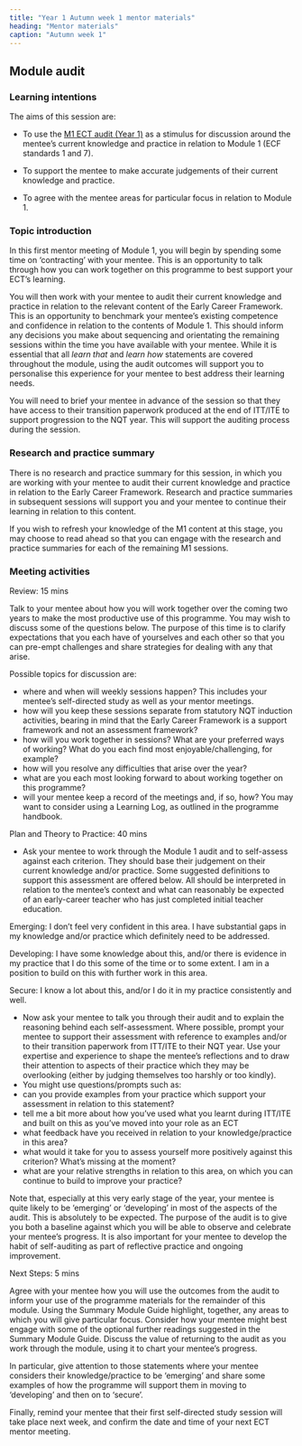 ```yaml
---
title: "Year 1 Autumn week 1 mentor materials"
heading: "Mentor materials"
caption: "Autumn week 1"
---
```



## Module audit

### Learning intentions

The aims of this session are:

- To use the [M1 ECT audit (Year 1)](/assets/materials/ucl-01_Module-1-Audit.pdf) as a stimulus for discussion around the mentee’s current knowledge and practice in relation to Module 1 (ECF standards 1 and 7).

- To support the mentee to make accurate judgements of their current knowledge and practice.

- To agree with the mentee areas for particular focus in relation to Module 1.

### Topic introduction

In this first mentor meeting of Module 1, you will begin by spending some time on ‘contracting’ with your mentee. This is an opportunity to talk through how you can work together on this programme to best support your ECT’s learning.

You will then work with your mentee to audit their current knowledge and practice in relation to the relevant content of the Early Career Framework. This is an opportunity to benchmark your mentee’s existing competence and confidence in relation to the contents of Module 1. This should inform any decisions you make about sequencing and orientating the remaining sessions within the time you have available with your mentee. While it is essential that all _learn that_ and _learn how_ statements are covered throughout the module, using the audit outcomes will support you to personalise this experience for your mentee to best address their learning needs.

You will need to brief your mentee in advance of the session so that they have access to their transition paperwork produced at the end of ITT/ITE to support progression to the NQT year. This will support the auditing process during the session.

### Research and practice summary

There is no research and practice summary for this session, in which you are working with your mentee to audit their current knowledge and practice in relation to the Early Career Framework. Research and practice summaries in subsequent sessions will support you and your mentee to continue their learning in relation to this content.

If you wish to refresh your knowledge of the M1 content at this stage, you may choose to read ahead so that you can engage with the research and practice summaries for each of the remaining M1 sessions.

### Meeting activities

Review: 15 mins

Talk to your mentee about how you will work together over the coming two years to make the most productive use of this programme. You may wish to discuss some of the questions below. The purpose of this time is to clarify expectations that you each have of yourselves and each other so that you can pre-empt challenges and share strategies for dealing with any that arise.

Possible topics for discussion are:

- where and when will weekly sessions happen? This includes your mentee’s self-directed study as well as your mentor meetings.
- how will you keep these sessions separate from statutory NQT induction activities, bearing in mind that the Early Career Framework is a support framework and not an assessment framework?
- how will you work together in sessions? What are your preferred ways of working? What do you each find most enjoyable/challenging, for example?
- how will you resolve any difficulties that arise over the year?
- what are you each most looking forward to about working together on this programme?
- will your mentee keep a record of the meetings and, if so, how? You may want to consider using a Learning Log, as outlined in the programme handbook.

Plan and Theory to Practice: 40 mins

- Ask your mentee to work through the Module 1 audit and to self-assess against each criterion. They should base their judgement on their current knowledge and/or practice. Some suggested definitions to support this assessment are offered below. All should be interpreted in relation to the mentee’s context and what can reasonably be expected of an early-career teacher who has just completed initial teacher education.

Emerging: I don’t feel very confident in this area. I have substantial gaps in my knowledge and/or practice which definitely need to be addressed.

Developing: I have some knowledge about this, and/or there is evidence in my practice that I do this some of the time or to some extent. I am in a position to build on this with further work in this area.

Secure: I know a lot about this, and/or I do it in my practice consistently and well.

- Now ask your mentee to talk you through their audit and to explain the reasoning behind each self-assessment. Where possible, prompt your mentee to support their assessment with reference to examples and/or to their transition paperwork from ITT/ITE to their NQT year. Use your expertise and experience to shape the mentee’s reflections and to draw their attention to aspects of their practice which they may be overlooking (either by judging themselves too harshly or too kindly).
- You might use questions/prompts such as:
- can you provide examples from your practice which support your assessment in relation to this statement?
- tell me a bit more about how you’ve used what you learnt during ITT/ITE and built on this as you’ve moved into your role as an ECT
- what feedback have you received in relation to your knowledge/practice in this area?
- what would it take for you to assess yourself more positively against this criterion? What’s missing at the moment?
- what are your relative strengths in relation to this area, on which you can continue to build to improve your practice?

Note that, especially at this very early stage of the year, your mentee is quite likely to be ‘emerging’ or ‘developing’ in most of the aspects of the audit. This is absolutely to be expected. The purpose of the audit is to give you both a baseline against which you will be able to observe and celebrate your mentee’s progress. It is also important for your mentee to develop the habit of self-auditing as part of reflective practice and ongoing improvement.

Next Steps: 5 mins

Agree with your mentee how you will use the outcomes from the audit to inform your use of the programme materials for the remainder of this module. Using the Summary Module Guide highlight, together, any areas to which you will give particular focus. Consider how your mentee might best engage with some of the optional further readings suggested in the Summary Module Guide. Discuss the value of returning to the audit as you work through the module, using it to chart your mentee’s progress.

In particular, give attention to those statements where your mentee considers their knowledge/practice to be ‘emerging’ and share some examples of how the programme will support them in moving to ‘developing’ and then on to ‘secure’.

Finally, remind your mentee that their first self-directed study session will take place next week, and confirm the date and time of your next ECT mentor meeting.

